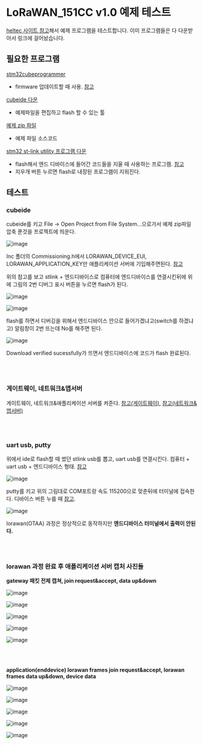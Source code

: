 # LoRaWAN_151CC v1.0 예제 테스트

[heltec 사이트 참고](https://heltec-automation-docs.readthedocs.io/en/latest/stm32/lora_node_151/download_firmware.html)해서 예제 프로그램을 테스트합니다. 이미 프로그램들은 다 다운받아서 링크에 걸어놨습니다.

## 필요한 프로그램

[stm32cubeprogrammer](../assets/downloads/stm32cubeprogrammer.zip)
* firmware 업데이트할 때 사용. [참고](./ipv6_endevice.md)

[cubeide 다운](https://drive.google.com/file/d/17Eij9UC9eSBBQWbKmVsiL9ODc-DOLLgy/view?usp=sharing)
* 예제파일을 편집하고 flash 할 수 있는 툴

[예제 zip 파일](../assets/downloads/LoRaWAN_151CC_V1.0.zip)
* 예제 파일 소스코드

[stm32 st-link utility 프로그램 다운](../assets/downloads/stm32st-linkutility.zip)
* flash해서 엔드 디바이스에 들어간 코드들을 지울 때 사용하는 프로그램. [참고](./ipv6_endevice.md) 
* 지우개 버튼 누르면 flash로 내장된 프로그램이 지워진다.

## 테스트

### cubeide

cubeide를 키고 File → Open Project from File System...으로가서 예제 zip파일 압축 푼것을 프로젝트에 띄운다.

![image](../assets/images/lorawan_151cc/howtocubeide.png)

Inc 폴더의 Commissioning.h에서 LORAWAN_DEVICE_EUI, LORAWAN_APPLICATION_KEY만 애플리케이션 서버에 기입해주면된다. [참고](./ipv6_endevice.md)

위의 참고를 보고 stlink + 엔드디바이스로 컴퓨터에 엔드디바이스를 연결시킨뒤에 위에 그림의 2번 디버그 표시 버튼을 누르면 flash가 된다. 

![image](../assets/images/lorawan_151cc/howtocubeide2.png)

![image](../assets/images/lorawan_151cc/howtocubeide3.png)

flash를 하면서 디버깅을 위해서 엔드디바이스 안으로 들어가겠냐고(switch를 하겠냐고) 알림창이 2번 뜨는데 No를 해주면 된다.

![image](../assets/images/lorawan_151cc/howtocubeide4.png)

Download verified sucessfully가 뜨면서 엔드디바이스에 코드가 flash 완료된다. 

<br><br>

### 게이트웨이, 네트워크&앱서버

게이트웨이, 네트워크&애플리케이션 서버를 켜준다. [참고(게이트웨이)](./lorawan_gateway.md),  [참고(네트워크&앱서버)](./lorawan_chirpstack.md)

<br><br>

### uart usb, putty

위에서 ide로 flash할 때 썼던 stlink usb를 뽑고, uart usb를 연결시킨다. 컴퓨터 + uart usb + 엔드디바이스 형태. [참고](./ipv6_endevice.md)

![image](../assets/images/lorawan_151cc/putty.png)

putty를 키고 위의 그림대로 COM포트랑 속도 115200으로 맞춘뒤에 터미널에 접속한다. 디바이스 버튼 누를 때 [참고](./ipv6_endevice.md).

![image](../assets/images/lorawan_151cc/putty2.png)

lorawan(OTAA) 과정은 정상적으로 동작하지만 **앤드디바이스 터미널에서 출력이 안된다.**

<br><br>

### lorawan 과정 완료 후 애플리케이션 서버 캡처 사진들

**gateway 패킷 전체 캡쳐, join request&accept, data up&down**

![image](../assets/images/lorawan_151cc/gateway_all.png)

![image](../assets/images/lorawan_151cc/gateway_joinrequest.png)

![image](../assets/images/lorawan_151cc/gateway_joinaccept.png)

![image](../assets/images/lorawan_151cc/gateway_dataup.png)

![image](../assets/images/lorawan_151cc/gateway_datadown.png)

<br><br>

**application(enddevice) lorawan frames join request&accept, lorawan frames data up&down, device data**

![image](../assets/images/lorawan_151cc/application_lorawanframes_joinrequest.png)

![image](../assets/images/lorawan_151cc/application_lorawanframes_joinaccept.png)

![image](../assets/images/lorawan_151cc/application_lorawanframes_dataup.png)

![image](../assets/images/lorawan_151cc/application_lorawanframes_datadown.png)

![image](../assets/images/lorawan_151cc/application_devicedata_join_up.png)
